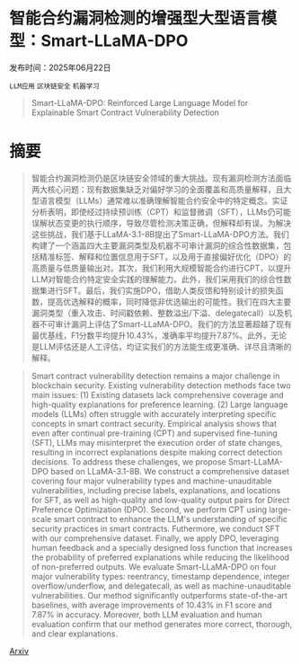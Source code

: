 # 智能合约漏洞检测的增强型大型语言模型：Smart-LLaMA-DPO

发布时间：2025年06月22日

`LLM应用` `区块链安全` `机器学习`

> Smart-LLaMA-DPO: Reinforced Large Language Model for Explainable Smart Contract Vulnerability Detection

# 摘要

> 智能合约漏洞检测仍是区块链安全领域的重大挑战。现有漏洞检测方法面临两大核心问题：现有数据集缺乏对偏好学习的全面覆盖和高质量解释，且大型语言模型（LLMs）通常难以准确理解智能合约安全中的特定概念。实证分析表明，即使经过持续预训练（CPT）和监督微调（SFT），LLMs仍可能误解状态变更的执行顺序，导致尽管检测决策正确，但解释却有误。为解决这些挑战，我们基于LLaMA-3.1-8B提出了Smart-LLaMA-DPO方法。我们构建了一个涵盖四大主要漏洞类型及机器不可审计漏洞的综合性数据集，包括精准标签、解释和位置信息用于SFT，以及用于直接偏好优化（DPO）的高质量与低质量输出对。其次，我们利用大规模智能合约进行CPT，以提升LLM对智能合约特定安全实践的理解能力。此外，我们采用我们的综合性数据集进行SFT。最后，我们实施DPO，借助人类反馈和特别设计的损失函数，提高优选解释的概率，同时降低非优选输出的可能性。我们在四大主要漏洞类型（重入攻击、时间戳依赖、整数溢出/下溢、delegatecall）以及机器不可审计漏洞上评估了Smart-LLaMA-DPO。我们的方法显著超越了现有最优基线，F1分数平均提升10.43%，准确率平均提升7.87%。此外，无论是LLM评估还是人工评估，均证实我们的方法能生成更准确、详尽且清晰的解释。


> Smart contract vulnerability detection remains a major challenge in blockchain security. Existing vulnerability detection methods face two main issues: (1) Existing datasets lack comprehensive coverage and high-quality explanations for preference learning. (2) Large language models (LLMs) often struggle with accurately interpreting specific concepts in smart contract security. Empirical analysis shows that even after continual pre-training (CPT) and supervised fine-tuning (SFT), LLMs may misinterpret the execution order of state changes, resulting in incorrect explanations despite making correct detection decisions. To address these challenges, we propose Smart-LLaMA-DPO based on LLaMA-3.1-8B. We construct a comprehensive dataset covering four major vulnerability types and machine-unauditable vulnerabilities, including precise labels, explanations, and locations for SFT, as well as high-quality and low-quality output pairs for Direct Preference Optimization (DPO). Second, we perform CPT using large-scale smart contract to enhance the LLM's understanding of specific security practices in smart contracts. Futhermore, we conduct SFT with our comprehensive dataset. Finally, we apply DPO, leveraging human feedback and a specially designed loss function that increases the probability of preferred explanations while reducing the likelihood of non-preferred outputs. We evaluate Smart-LLaMA-DPO on four major vulnerability types: reentrancy, timestamp dependence, integer overflow/underflow, and delegatecall, as well as machine-unauditable vulnerabilities. Our method significantly outperforms state-of-the-art baselines, with average improvements of 10.43% in F1 score and 7.87% in accuracy. Moreover, both LLM evaluation and human evaluation confirm that our method generates more correct, thorough, and clear explanations.

[Arxiv](https://arxiv.org/abs/2506.18245)